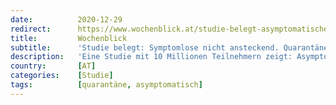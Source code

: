 ```yaml
---
date:          2020-12-29
redirect:      https://www.wochenblick.at/studie-belegt-asymptomatische-nicht-ansteckend-quarantaene-nicht-haltbar/
title:         Wochenblick
subtitle:      'Studie belegt: Symptomlose nicht ansteckend. Quarantäne anfechtbar!'
description:   'Eine Studie mit 10 Millionen Teilnehmern zeigt: Asymptomatische spielen im Infektionsgeschehen keine Rolle. Anwälte raten zum Widerstand!'
country:       [AT]
categories:    [Studie]
tags:          [quarantäne, asymptomatisch]
---
```

